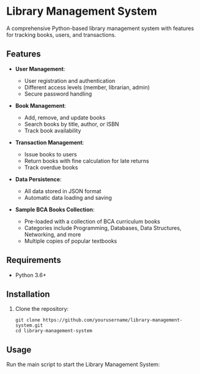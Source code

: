 # Library Management System

A comprehensive Python-based library management system with features for tracking books, users, and transactions.

## Features

- **User Management**:
  - User registration and authentication
  - Different access levels (member, librarian, admin)
  - Secure password handling

- **Book Management**:
  - Add, remove, and update books
  - Search books by title, author, or ISBN
  - Track book availability

- **Transaction Management**:
  - Issue books to users
  - Return books with fine calculation for late returns
  - Track overdue books

- **Data Persistence**:
  - All data stored in JSON format
  - Automatic data loading and saving

- **Sample BCA Books Collection**:
  - Pre-loaded with a collection of BCA curriculum books
  - Categories include Programming, Databases, Data Structures, Networking, and more
  - Multiple copies of popular textbooks

## Requirements

- Python 3.6+

## Installation

1. Clone the repository:
   ```
   git clone https://github.com/yourusername/library-management-system.git
   cd library-management-system
   ```

## Usage

Run the main script to start the Library Management System:
